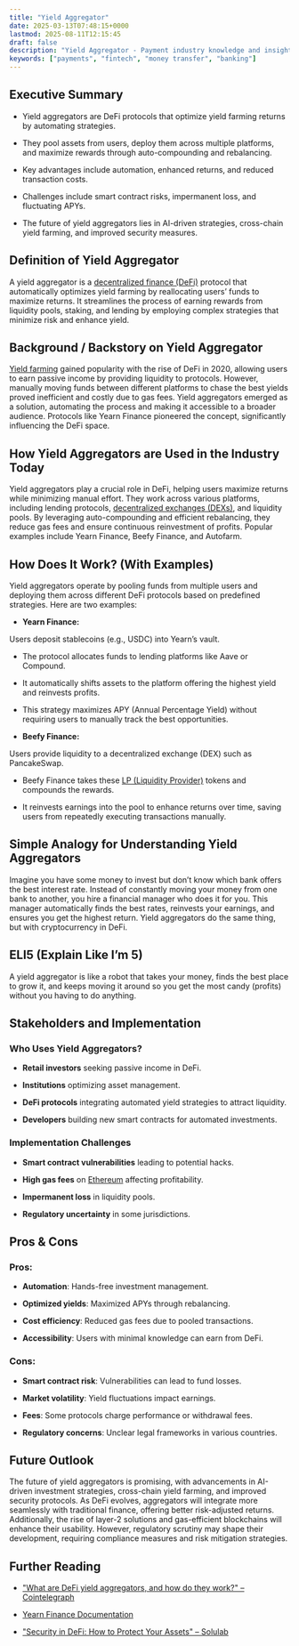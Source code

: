 ```yaml
---
title: "Yield Aggregator"
date: 2025-03-13T07:48:15+0000
lastmod: 2025-08-11T12:15:45
draft: false
description: "Yield Aggregator - Payment industry knowledge and insights"
keywords: ["payments", "fintech", "money transfer", "banking"]
---
```


## Executive Summary

- Yield aggregators are DeFi protocols that optimize yield farming returns by automating strategies.

- They pool assets from users, deploy them across multiple platforms, and maximize rewards through auto-compounding and rebalancing.

- Key advantages include automation, enhanced returns, and reduced transaction costs.

- Challenges include smart contract risks, impermanent loss, and fluctuating APYs.

- The future of yield aggregators lies in AI-driven strategies, cross-chain yield farming, and improved security measures.

## Definition of Yield Aggregator

A yield aggregator is a [decentralized finance (DeFi)](https://faisalkhanllc.xyz/resources/payments-wiki/d/decentralized-finance-defi/) protocol that automatically optimizes yield farming by reallocating users’ funds to maximize returns. It streamlines the process of earning rewards from liquidity pools, staking, and lending by employing complex strategies that minimize risk and enhance yield.

## Background / Backstory on Yield Aggregator

[Yield farming](https://faisalkhanllc.xyz/resources/payments-wiki/y/yield-farming/) gained popularity with the rise of DeFi in 2020, allowing users to earn passive income by providing liquidity to protocols. However, manually moving funds between different platforms to chase the best yields proved inefficient and costly due to gas fees. Yield aggregators emerged as a solution, automating the process and making it accessible to a broader audience. Protocols like Yearn Finance pioneered the concept, significantly influencing the DeFi space.

## How Yield Aggregators are Used in the Industry Today

Yield aggregators play a crucial role in DeFi, helping users maximize returns while minimizing manual effort. They work across various platforms, including lending protocols, [decentralized exchanges (DEXs)](https://faisalkhanllc.xyz/resources/payments-wiki/d/decentralized-exchange-dex/), and liquidity pools. By leveraging auto-compounding and efficient rebalancing, they reduce gas fees and ensure continuous reinvestment of profits. Popular examples include Yearn Finance, Beefy Finance, and Autofarm.

## How Does It Work? (With Examples)

Yield aggregators operate by pooling funds from multiple users and deploying them across different DeFi protocols based on predefined strategies. Here are two examples:

- **Yearn Finance:**

Users deposit stablecoins (e.g., USDC) into Yearn’s vault.

- The protocol allocates funds to lending platforms like Aave or Compound.

- It automatically shifts assets to the platform offering the highest yield and reinvests profits.

- This strategy maximizes APY (Annual Percentage Yield) without requiring users to manually track the best opportunities.

- **Beefy Finance:**

Users provide liquidity to a decentralized exchange (DEX) such as PancakeSwap.

- Beefy Finance takes these [LP (Liquidity Provider)](https://faisalkhanllc.xyz/resources/payments-wiki/l/liquidity-provider/) tokens and compounds the rewards.

- It reinvests earnings into the pool to enhance returns over time, saving users from repeatedly executing transactions manually.

## Simple Analogy for Understanding Yield Aggregators

Imagine you have some money to invest but don’t know which bank offers the best interest rate. Instead of constantly moving your money from one bank to another, you hire a financial manager who does it for you. This manager automatically finds the best rates, reinvests your earnings, and ensures you get the highest return. Yield aggregators do the same thing, but with cryptocurrency in DeFi.

## ELI5 (Explain Like I’m 5)

A yield aggregator is like a robot that takes your money, finds the best place to grow it, and keeps moving it around so you get the most candy (profits) without you having to do anything.

## Stakeholders and Implementation

### Who Uses Yield Aggregators?

- **Retail investors** seeking passive income in DeFi.

- **Institutions** optimizing asset management.

- **DeFi protocols** integrating automated yield strategies to attract liquidity.

- **Developers** building new smart contracts for automated investments.

### Implementation Challenges

- **Smart contract vulnerabilities** leading to potential hacks.

- **High gas fees** on [Ethereum](https://faisalkhanllc.xyz/resources/payments-wiki/e/ethereum-blockchain/) affecting profitability.

- **Impermanent loss** in liquidity pools.

- **Regulatory uncertainty** in some jurisdictions.

## Pros & Cons

### Pros:

- **Automation**: Hands-free investment management.

- **Optimized yields**: Maximized APYs through rebalancing.

- **Cost efficiency**: Reduced gas fees due to pooled transactions.

- **Accessibility**: Users with minimal knowledge can earn from DeFi.

### Cons:

- **Smart contract risk**: Vulnerabilities can lead to fund losses.

- **Market volatility**: Yield fluctuations impact earnings.

- **Fees**: Some protocols charge performance or withdrawal fees.

- **Regulatory concerns**: Unclear legal frameworks in various countries.

## Future Outlook

The future of yield aggregators is promising, with advancements in AI-driven investment strategies, cross-chain yield farming, and improved security protocols. As DeFi evolves, aggregators will integrate more seamlessly with traditional finance, offering better risk-adjusted returns. Additionally, the rise of layer-2 solutions and gas-efficient blockchains will enhance their usability. However, regulatory scrutiny may shape their development, requiring compliance measures and risk mitigation strategies.

## Further Reading

- ["What are DeFi yield aggregators, and how do they work?" – Cointelegraph](https://cointelegraph.com/learn/articles/what-are-defi-yield-aggregators-and-how-do-they-work)

- [Yearn Finance Documentation](https://docs.yearn.finance)

- ["Security in DeFi: How to Protect Your Assets" – Solulab](https://www.solulab.com/assets-security-in-defi/#:~:text=of%20security%20incidents.-,Understanding%20Smart%20Contract%20Risks%20in%20DeFi%20Platforms,potential%20security%20threats%20and%20attacks.)